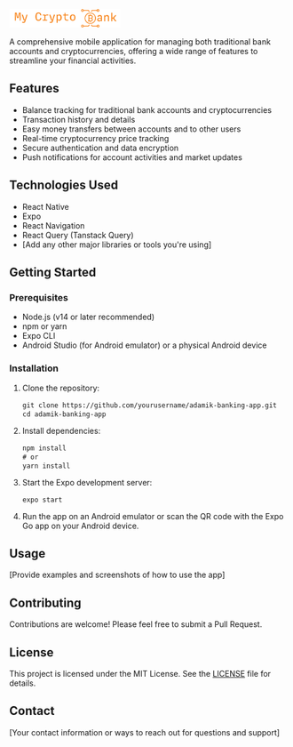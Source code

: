   <img src="assets/logo.png" alt="Adamik Banking App Logo" width="200"/>

A comprehensive mobile application for managing both traditional bank accounts and cryptocurrencies, offering a wide range of features to streamline your financial activities.

## Features

- Balance tracking for traditional bank accounts and cryptocurrencies
- Transaction history and details
- Easy money transfers between accounts and to other users
- Real-time cryptocurrency price tracking
- Secure authentication and data encryption
- Push notifications for account activities and market updates

## Technologies Used

- React Native
- Expo
- React Navigation
- React Query (Tanstack Query)
- [Add any other major libraries or tools you're using]

## Getting Started

### Prerequisites

- Node.js (v14 or later recommended)
- npm or yarn
- Expo CLI
- Android Studio (for Android emulator) or a physical Android device

### Installation

1. Clone the repository:

   ```
   git clone https://github.com/yourusername/adamik-banking-app.git
   cd adamik-banking-app
   ```

2. Install dependencies:

   ```
   npm install
   # or
   yarn install
   ```

3. Start the Expo development server:

   ```
   expo start
   ```

4. Run the app on an Android emulator or scan the QR code with the Expo Go app on your Android device.

## Usage

[Provide examples and screenshots of how to use the app]

## Contributing

Contributions are welcome! Please feel free to submit a Pull Request.

## License

This project is licensed under the MIT License. See the [LICENSE](LICENSE) file for details.

## Contact

[Your contact information or ways to reach out for questions and support]
